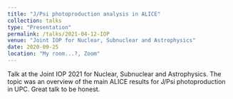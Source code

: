 ```yaml
---
title: "J/Psi photoproduction analysis in ALICE"
collection: talks
type: "Presentation"
permalink: /talks/2021-04-12-IOP
venue: "Joint IOP for Nuclear, Subnuclear and Astrophysics"
date: 2020-09-25
location: "My room...?, Zoom"
---
```


Talk at the Joint IOP 2021 for Nuclear, Subnuclear and Astrophysics.
The topic was an overview of the main ALICE results for J/Psi photoproduction in UPC. Great talk to be honest.
